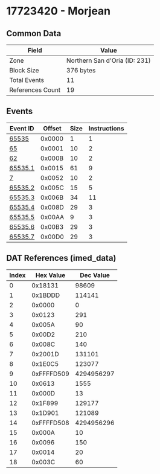 # 17723420 - Morjean

## Common Data

| Field            | Value                         |
|------------------|-------------------------------|
| Zone             | Northern San d'Oria (ID: 231) |
| Block Size       | 376 bytes                     |
| Total Events     | 11                            |
| References Count | 19                            |

## Events

| Event ID                | Offset   |   Size |   Instructions |
|-------------------------|----------|--------|----------------|
| [65535](./65535.md)     | 0x0000   |      1 |              1 |
| [65](./65.md)           | 0x0001   |     10 |              2 |
| [62](./62.md)           | 0x000B   |     10 |              2 |
| [65535.1](./65535.1.md) | 0x0015   |     61 |              9 |
| [7](./7.md)             | 0x0052   |     10 |              2 |
| [65535.2](./65535.2.md) | 0x005C   |     15 |              5 |
| [65535.3](./65535.3.md) | 0x006B   |     34 |             11 |
| [65535.4](./65535.4.md) | 0x008D   |     29 |              3 |
| [65535.5](./65535.5.md) | 0x00AA   |      9 |              3 |
| [65535.6](./65535.6.md) | 0x00B3   |     29 |              3 |
| [65535.7](./65535.7.md) | 0x00D0   |     29 |              3 |

## DAT References (imed_data)

|   Index | Hex Value   |   Dec Value |
|---------|-------------|-------------|
|       0 | 0x18131     |       98609 |
|       1 | 0x1BDDD     |      114141 |
|       2 | 0x0000      |           0 |
|       3 | 0x0123      |         291 |
|       4 | 0x005A      |          90 |
|       5 | 0x00D2      |         210 |
|       6 | 0x008C      |         140 |
|       7 | 0x2001D     |      131101 |
|       8 | 0x1E0C5     |      123077 |
|       9 | 0xFFFFD509  |  4294956297 |
|      10 | 0x0613      |        1555 |
|      11 | 0x000D      |          13 |
|      12 | 0x1F899     |      129177 |
|      13 | 0x1D901     |      121089 |
|      14 | 0xFFFFD508  |  4294956296 |
|      15 | 0x000A      |          10 |
|      16 | 0x0096      |         150 |
|      17 | 0x0014      |          20 |
|      18 | 0x003C      |          60 |
